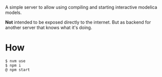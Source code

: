 A simple server to allow using compiling and starting interactive modelica models.

**Not** intended to be exposed directly to the internet.
But as backend for another server that knows what it's doing.

# How

```
$ nvm use
$ npm i
@ npm start
```